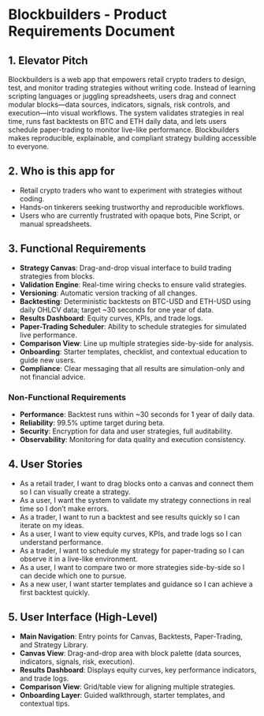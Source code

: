 # Blockbuilders - Product Requirements Document

## 1. Elevator Pitch  
Blockbuilders is a web app that empowers retail crypto traders to design, test, and monitor trading strategies without writing code. Instead of learning scripting languages or juggling spreadsheets, users drag and connect modular blocks—data sources, indicators, signals, risk controls, and execution—into visual workflows. The system validates strategies in real time, runs fast backtests on BTC and ETH daily data, and lets users schedule paper-trading to monitor live-like performance. Blockbuilders makes reproducible, explainable, and compliant strategy building accessible to everyone.  

## 2. Who is this app for  
- Retail crypto traders who want to experiment with strategies without coding.  
- Hands-on tinkerers seeking trustworthy and reproducible workflows.  
- Users who are currently frustrated with opaque bots, Pine Script, or manual spreadsheets.  

## 3. Functional Requirements  
- **Strategy Canvas**: Drag-and-drop visual interface to build trading strategies from blocks.  
- **Validation Engine**: Real-time wiring checks to ensure valid strategies.  
- **Versioning**: Automatic version tracking of all changes.  
- **Backtesting**: Deterministic backtests on BTC-USD and ETH-USD using daily OHLCV data; target ~30 seconds for one year of data.  
- **Results Dashboard**: Equity curves, KPIs, and trade logs.  
- **Paper-Trading Scheduler**: Ability to schedule strategies for simulated live performance.  
- **Comparison View**: Line up multiple strategies side-by-side for analysis.  
- **Onboarding**: Starter templates, checklist, and contextual education to guide new users.  
- **Compliance**: Clear messaging that all results are simulation-only and not financial advice.  

### Non-Functional Requirements  
- **Performance**: Backtest runs within ~30 seconds for 1 year of daily data.  
- **Reliability**: 99.5% uptime target during beta.  
- **Security**: Encryption for data and user strategies, full auditability.  
- **Observability**: Monitoring for data quality and execution consistency.  

## 4. User Stories  
- As a retail trader, I want to drag blocks onto a canvas and connect them so I can visually create a strategy.  
- As a user, I want the system to validate my strategy connections in real time so I don’t make errors.  
- As a trader, I want to run a backtest and see results quickly so I can iterate on my ideas.  
- As a user, I want to view equity curves, KPIs, and trade logs so I can understand performance.  
- As a trader, I want to schedule my strategy for paper-trading so I can observe it in a live-like environment.  
- As a user, I want to compare two or more strategies side-by-side so I can decide which one to pursue.  
- As a new user, I want starter templates and guidance so I can achieve a first backtest quickly.  

## 5. User Interface (High-Level)  
- **Main Navigation**: Entry points for Canvas, Backtests, Paper-Trading, and Strategy Library.  
- **Canvas View**: Drag-and-drop area with block palette (data sources, indicators, signals, risk, execution).  
- **Results Dashboard**: Displays equity curves, key performance indicators, and trade logs.  
- **Comparison View**: Grid/table view for aligning multiple strategies.  
- **Onboarding Layer**: Guided walkthrough, starter templates, and contextual tips.  
